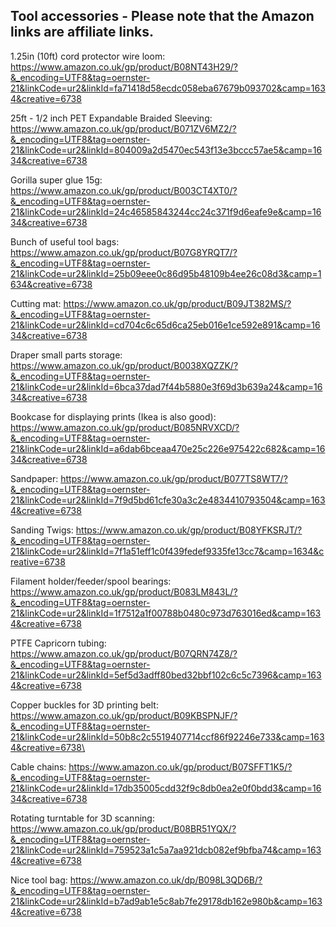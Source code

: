 ## Tool accessories - Please note that the Amazon links are affiliate links.

1.25in (10ft) cord protector wire loom: https://www.amazon.co.uk/gp/product/B08NT43H29/?&_encoding=UTF8&tag=oernster-21&linkCode=ur2&linkId=fa71418d58ecdc058eba67679b093702&camp=1634&creative=6738

25ft - 1/2 inch PET Expandable Braided Sleeving: https://www.amazon.co.uk/gp/product/B071ZV6MZ2/?&_encoding=UTF8&tag=oernster-21&linkCode=ur2&linkId=804009a2d5470ec543f13e3bccc57ae5&camp=1634&creative=6738

Gorilla super glue 15g: https://www.amazon.co.uk/gp/product/B003CT4XT0/?&_encoding=UTF8&tag=oernster-21&linkCode=ur2&linkId=24c46585843244cc24c371f9d6eafe9e&camp=1634&creative=6738

Bunch of useful tool bags: https://www.amazon.co.uk/gp/product/B07G8YRQT7/?&_encoding=UTF8&tag=oernster-21&linkCode=ur2&linkId=25b09eee0c86d95b48109b4ee26c08d3&camp=1634&creative=6738

Cutting mat: https://www.amazon.co.uk/gp/product/B09JT382MS/?&_encoding=UTF8&tag=oernster-21&linkCode=ur2&linkId=cd704c6c65d6ca25eb016e1ce592e891&camp=1634&creative=6738

Draper small parts storage: https://www.amazon.co.uk/gp/product/B0038XQZZK/?&_encoding=UTF8&tag=oernster-21&linkCode=ur2&linkId=6bca37dad7f44b5880e3f69d3b639a24&camp=1634&creative=6738

Bookcase for displaying prints (Ikea is also good): https://www.amazon.co.uk/gp/product/B085NRVXCD/?&_encoding=UTF8&tag=oernster-21&linkCode=ur2&linkId=a6dab6bceaa470e25c226e975422c682&camp=1634&creative=6738

Sandpaper: https://www.amazon.co.uk/gp/product/B077TS8WT7/?&_encoding=UTF8&tag=oernster-21&linkCode=ur2&linkId=7f9d5bd61cfe30a3c2e4834410793504&camp=1634&creative=6738

Sanding Twigs: https://www.amazon.co.uk/gp/product/B08YFKSRJT/?&_encoding=UTF8&tag=oernster-21&linkCode=ur2&linkId=7f1a51eff1c0f439fedef9335fe13cc7&camp=1634&creative=6738

Filament holder/feeder/spool bearings: https://www.amazon.co.uk/gp/product/B083LM843L/?&_encoding=UTF8&tag=oernster-21&linkCode=ur2&linkId=1f7512a1f00788b0480c973d763016ed&camp=1634&creative=6738

PTFE Capricorn tubing: https://www.amazon.co.uk/gp/product/B07QRN74Z8/?&_encoding=UTF8&tag=oernster-21&linkCode=ur2&linkId=5ef5d3adff80bed32bbf102c6c5c7396&camp=1634&creative=6738

Copper buckles for 3D printing belt: https://www.amazon.co.uk/gp/product/B09KBSPNJF/?&_encoding=UTF8&tag=oernster-21&linkCode=ur2&linkId=50b8c2c5519407714ccf86f92246e733&camp=1634&creative=6738\

Cable chains: https://www.amazon.co.uk/gp/product/B07SFFT1K5/?&_encoding=UTF8&tag=oernster-21&linkCode=ur2&linkId=17db35005cdd32f9c8db0ea2e0f0bdd3&camp=1634&creative=6738

Rotating turntable for 3D scanning: https://www.amazon.co.uk/gp/product/B08BR51YQX/?&_encoding=UTF8&tag=oernster-21&linkCode=ur2&linkId=759523a1c5a7aa921dcb082ef9bfba74&camp=1634&creative=6738

Nice tool bag: https://www.amazon.co.uk/dp/B098L3QD6B/?&_encoding=UTF8&tag=oernster-21&linkCode=ur2&linkId=b7ad9ab1e5c8ab7fe29178db162e980b&camp=1634&creative=6738

